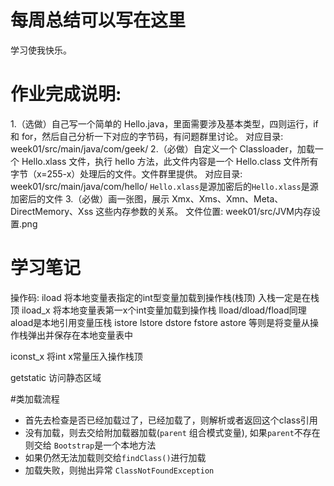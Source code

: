 # 每周总结可以写在这里
学习使我快乐。
# 作业完成说明:
1.（选做）自己写一个简单的 Hello.java，里面需要涉及基本类型，四则运行，if 和 for，然后自己分析一下对应的字节码，有问题群里讨论。
    对应目录: week01/src/main/java/com/geek/
2.（必做）自定义一个 Classloader，加载一个 Hello.xlass 文件，执行 hello 方法，此文件内容是一个 Hello.class 文件所有字节（x=255-x）处理后的文件。文件群里提供。
    对应目录: week01/src/main/java/com/hello/
    `Hello.xlass`是源加密后的`Hello.xlass`是源加密后的文件
3.（必做）画一张图，展示 Xmx、Xms、Xmn、Meta、DirectMemory、Xss 这些内存参数的关系。
    文件位置: week01/src/JVM内存设置.png


# 学习笔记
操作码: 
iload 将本地变量表指定的int型变量加载到操作栈(栈顶) 入栈一定是在栈顶
iload_x 将本地变量表第一x个int变量加载到操作栈
lload/dload/fload同理  aload是本地引用变量压栈
istore lstore dstore fstore astore 等则是将变量从操作栈弹出并保存在本地变量表中

iconst_x 将int x常量压入操作栈顶

getstatic 访问静态区域

#类加载流程
- 首先去检查是否已经加载过了，已经加载了，则解析或者返回这个class引用
- 没有加载，则去交给附加载器加载(`parent` 组合模式变量), 如果`parent`不存在则交给 `Bootstrap`是一个本地方法
- 如果仍然无法加载则交给`findClass()`进行加载
- 加载失败，则抛出异常 `ClassNotFoundException`